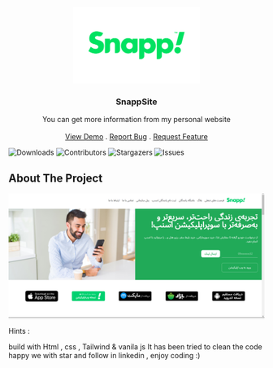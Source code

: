 <br/>
<p align="center">
  <a href="https://snapp-site.vercel.app/">
    <img src="assets\Untitled2.png" alt="Logo" width="250" height="150">
  </a>

  <h3 align="center">SnappSite</h3>

  <p align="center">
    You can get more information from my personal website
    <br/>
    <br/>
    <a href="https://snapp-site.vercel.app/">View Demo</a>
    .
    <a href="https://snapp-site.vercel.app/issues">Report Bug</a>
    .
    <a href="https://snapp-site.vercel.app/issues">Request Feature</a>
  </p>
</p>

![Downloads](https://img.shields.io/github/downloads/arshiafarrokhi/BitCoinLivePrice/total) ![Contributors](https://img.shields.io/github/contributors/arshiafarrokhi/BitCoinLivePrice?color=dark-green) ![Stargazers](https://img.shields.io/github/stars/arshiafarrokhi/BitCoinLivePrice?style=social) ![Issues](https://img.shields.io/github/issues/arshiafarrokhi/BitCoinLivePrice) 

## About The Project

<img src="assets\Untitled.png" alt="about">

Hints :

build with Html , css , Tailwind & vanila js
It has been tried to clean the code
happy we with star and follow in linkedin , enjoy coding :)



